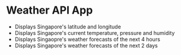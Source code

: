 # Weather API App

- Displays Singapore's latitude and longitude
- Displays Singapore's current temperature, pressure and humidity
- Displays Singaopre's weather forecasts of the next 4 hours
- Displays Singapore's weather forecasts of the next 2 days
